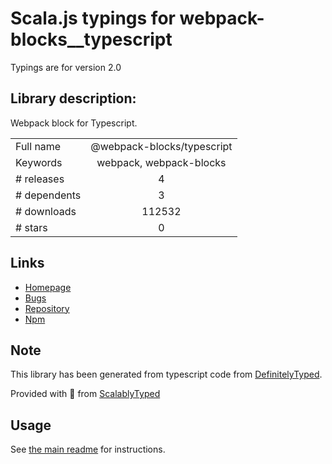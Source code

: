 
# Scala.js typings for webpack-blocks__typescript

Typings are for version 2.0

## Library description:
Webpack block for Typescript.

|                    |                 |
| ------------------ | :-------------: |
| Full name          | @webpack-blocks/typescript |
| Keywords           | webpack, webpack-blocks |
| # releases         | 4 |
| # dependents       | 3 |
| # downloads        | 112532 |
| # stars            | 0 |

## Links
- [Homepage](https://github.com/andywer/webpack-blocks#readme)
- [Bugs](https://github.com/andywer/webpack-blocks/issues)
- [Repository](https://github.com/andywer/webpack-blocks)
- [Npm](https://www.npmjs.com/package/%40webpack-blocks%2Ftypescript)
    


## Note
This library has been generated from typescript code from [DefinitelyTyped](https://definitelytyped.org).

Provided with :purple_heart: from [ScalablyTyped](https://github.com/oyvindberg/ScalablyTyped)

## Usage
See [the main readme](../../readme.md) for instructions.


